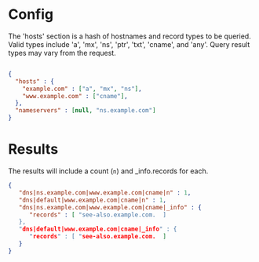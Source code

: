 # Config

The 'hosts' section is a hash of hostnames and record types to be
queried.  Valid types include 'a', 'mx', 'ns', 'ptr', 'txt', 'cname',
and 'any'.  Query result types may vary from the request.

```json

{
  "hosts" : {
    "example.com" : ["a", "mx", "ns"],
    "www.example.com" : ["cname"],
  },
  "nameservers" : [null, "ns.example.com"]
}
```

# Results

The results will include a count (`n`) and _info.records for each.

```json
{
   "dns|ns.example.com|www.example.com|cname|n" : 1,
   "dns|default|www.example.com|cname|n" : 1,
   "dns|ns.example.com|www.example.com|cname|_info" : {
      "records" : [ "see-also.example.com.  ]
   },
   "dns|default|www.example.com|cname|_info" : {
      "records" : [ "see-also.example.com.  ]
   }
}
```

